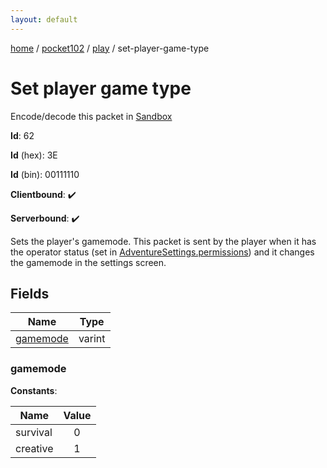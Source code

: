 ```yaml
---
layout: default
---
```


[home](/)  /  [pocket102](/protocol/pocket102)  /  [play](/protocol/pocket102/play)  /  set-player-game-type

# Set player game type

Encode/decode this packet in [Sandbox](../../../sandbox/pocket102#Play.SetPlayerGameType)

**Id**: 62

**Id** (hex): 3E

**Id** (bin): 00111110

**Clientbound**: ✔️

**Serverbound**: ✔️

Sets the player's gamemode. This packet is sent by the player when it has the operator status (set in [AdventureSettings.permissions](#play_adventure-settings_permissions)) and it changes the gamemode in the settings screen.

## Fields

Name | Type
---|---
[gamemode](#gamemode) | varint

### gamemode

**Constants**:

Name | Value
---|:---:
survival | 0
creative | 1
